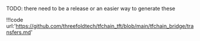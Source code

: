 TODO: there need to be a release or an easier way to generate these 

!!!code url:'https://github.com/threefoldtech/tfchain_tft/blob/main/tfchain_bridge/transfers.md'